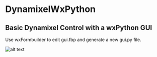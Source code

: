 # DynamixelWxPython
## Basic Dynamixel Control with a wxPython GUI

Use wxFormbuilder to edit gui.fbp and generate a new gui.py file.

![alt text](C:\Users\chr.esnord\PycharmProjects\DynamixelWxPython\screenshot.png)
